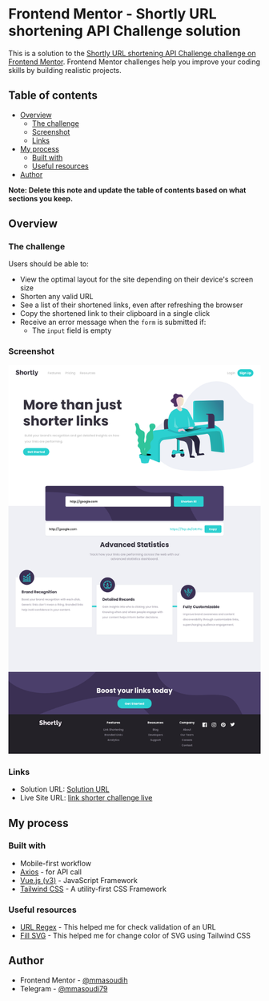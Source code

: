 # Frontend Mentor - Shortly URL shortening API Challenge solution

This is a solution to the [Shortly URL shortening API Challenge challenge on Frontend Mentor](https://www.frontendmentor.io/challenges/url-shortening-api-landing-page-2ce3ob-G). Frontend Mentor challenges help you improve your coding skills by building realistic projects.

## Table of contents

- [Overview](#overview)
  - [The challenge](#the-challenge)
  - [Screenshot](#screenshot)
  - [Links](#links)
- [My process](#my-process)
  - [Built with](#built-with)
  - [Useful resources](#useful-resources)
- [Author](#author)

**Note: Delete this note and update the table of contents based on what sections you keep.**

## Overview

### The challenge

Users should be able to:

- View the optimal layout for the site depending on their device's screen size
- Shorten any valid URL
- See a list of their shortened links, even after refreshing the browser
- Copy the shortened link to their clipboard in a single click
- Receive an error message when the `form` is submitted if:
  - The `input` field is empty

### Screenshot

![](./screenshot.png)

### Links

- Solution URL: [Solution URL](https://www.frontendmentor.io/solutions/link-shorter-challenge-with-vuejsv3-and-tailwind-css-5r4fhT1gN)
- Live Site URL: [link shorter challenge live](https://mmasoudih.github.io/link-shorter-challenge/)

## My process

### Built with

- Mobile-first workflow
- [Axios](https://github.com/axios/axios) - for API call
- [Vue.js (v3)](https://v3.vuejs.org/) - JavaScript Framework
- [Tailwind CSS](https://tailwindcss.com/) - A utility-first CSS Framework

### Useful resources

- [URL Regex](https://stackoverflow.com/a/17773849/13798095) - This helped me for check validation of an URL
- [Fill SVG](https://stackoverflow.com/a/64204836/13798095) - This helped me for change color of SVG using Tailwind CSS

## Author

- Frontend Mentor - [@mmasoudih](https://www.frontendmentor.io/profile/mmasoudih)
- Telegram - [@mmasoudi79](https://t.me/mmasoudi79)
